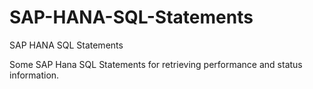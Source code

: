 # SAP-HANA-SQL-Statements
 SAP HANA SQL Statements

Some SAP Hana SQL Statements for retrieving performance and status information.